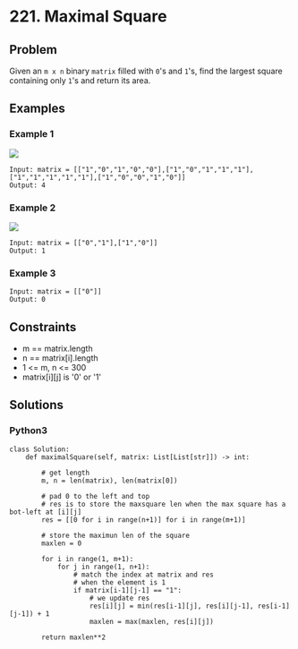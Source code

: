 # 221. Maximal Square

## Problem

Given an `m x n` binary `matrix` filled with `0`'s and `1`'s, find the largest square containing only `1`'s and return its area.

## Examples

### Example 1

![](https://assets.leetcode.com/uploads/2020/11/26/max1grid.jpg)

```
Input: matrix = [["1","0","1","0","0"],["1","0","1","1","1"],["1","1","1","1","1"],["1","0","0","1","0"]]
Output: 4
```

### Example 2

![](https://assets.leetcode.com/uploads/2020/11/26/max2grid.jpg)

```
Input: matrix = [["0","1"],["1","0"]]
Output: 1
```

### Example 3

```
Input: matrix = [["0"]]
Output: 0
```

## Constraints

* m == matrix.length
* n == matrix[i].length
* 1 <= m, n <= 300
* matrix[i][j] is '0' or '1'

## Solutions

### Python3

```
class Solution:
    def maximalSquare(self, matrix: List[List[str]]) -> int:
        
        # get length
        m, n = len(matrix), len(matrix[0])
        
        # pad 0 to the left and top
        # res is to store the maxsquare len when the max square has a bot-left at [i][j]
        res = [[0 for i in range(n+1)] for i in range(m+1)]
        
        # store the maximun len of the square
        maxlen = 0
        
        for i in range(1, m+1):
            for j in range(1, n+1):
                # match the index at matrix and res
                # when the element is 1
                if matrix[i-1][j-1] == "1":
                    # we update res
                    res[i][j] = min(res[i-1][j], res[i][j-1], res[i-1][j-1]) + 1
                    maxlen = max(maxlen, res[i][j])
        
        return maxlen**2
```
